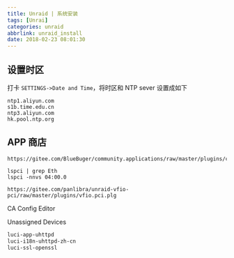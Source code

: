 ```yaml
---
title: Unraid | 系统安装
tags: [Unrai]
categories: unraid
abbrlink: unraid_install
date: 2018-02-23 08:01:30
---
```


## 设置时区

打卡 `SETTINGS->Date and Time`，将时区和 NTP sever 设置成如下

```
ntp1.aliyun.com
s1b.time.edu.cn
ntp3.aliyun.com
hk.pool.ntp.org
```

<!-- more -->

## APP 商店

```
https://gitee.com/BlueBuger/community.applications/raw/master/plugins/community.applications.plg
```

```
lspci | grep Eth
lspci -nnvs 04:00.0
```

```
https://gitee.com/panlibra/unraid-vfio-pci/raw/master/plugins/vfio.pci.plg
```

CA Config Editor

Unassigned Devices

```bash
luci-app-uhttpd
luci-i18n-uhttpd-zh-cn
luci-ssl-openssl
```
